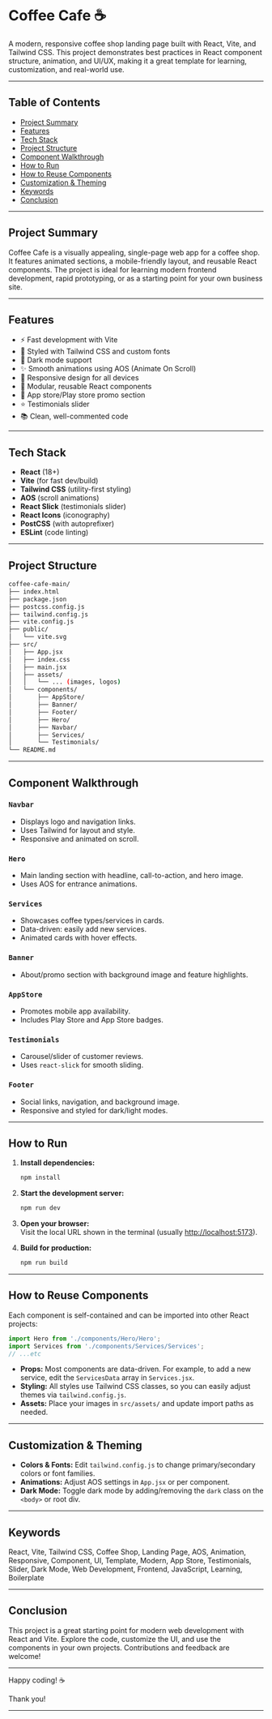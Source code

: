 
# Coffee Cafe ☕️

A modern, responsive coffee shop landing page built with React, Vite, and Tailwind CSS. This project demonstrates best practices in React component structure, animation, and UI/UX, making it a great template for learning, customization, and real-world use.

---

## Table of Contents

- [Project Summary](#project-summary)
- [Features](#features)
- [Tech Stack](#tech-stack)
- [Project Structure](#project-structure)
- [Component Walkthrough](#component-walkthrough)
- [How to Run](#how-to-run)
- [How to Reuse Components](#how-to-reuse-components)
- [Customization & Theming](#customization--theming)
- [Keywords](#keywords)
- [Conclusion](#conclusion)

---

## Project Summary

Coffee Cafe is a visually appealing, single-page web app for a coffee shop. It features animated sections, a mobile-friendly layout, and reusable React components. The project is ideal for learning modern frontend development, rapid prototyping, or as a starting point for your own business site.

---

## Features

- ⚡️ Fast development with Vite
- 🎨 Styled with Tailwind CSS and custom fonts
- 🌙 Dark mode support
- ✨ Smooth animations using AOS (Animate On Scroll)
- 📱 Responsive design for all devices
- 🧩 Modular, reusable React components
- 🏪 App store/Play store promo section
- ⭐️ Testimonials slider
- 📚 Clean, well-commented code

---

## Tech Stack

- **React** (18+)
- **Vite** (for fast dev/build)
- **Tailwind CSS** (utility-first styling)
- **AOS** (scroll animations)
- **React Slick** (testimonials slider)
- **React Icons** (iconography)
- **PostCSS** (with autoprefixer)
- **ESLint** (code linting)

---

## Project Structure

```bash
coffee-cafe-main/
├── index.html
├── package.json
├── postcss.config.js
├── tailwind.config.js
├── vite.config.js
├── public/
│   └── vite.svg
├── src/
│   ├── App.jsx
│   ├── index.css
│   ├── main.jsx
│   ├── assets/
│   │   └── ... (images, logos)
│   └── components/
│       ├── AppStore/
│       ├── Banner/
│       ├── Footer/
│       ├── Hero/
│       ├── Navbar/
│       ├── Services/
│       └── Testimonials/
└── README.md
```

---

## Component Walkthrough

### `Navbar`

- Displays logo and navigation links.
- Uses Tailwind for layout and style.
- Responsive and animated on scroll.

### `Hero`

- Main landing section with headline, call-to-action, and hero image.
- Uses AOS for entrance animations.

### `Services`

- Showcases coffee types/services in cards.
- Data-driven: easily add new services.
- Animated cards with hover effects.

### `Banner`

- About/promo section with background image and feature highlights.

### `AppStore`

- Promotes mobile app availability.
- Includes Play Store and App Store badges.

### `Testimonials`

- Carousel/slider of customer reviews.
- Uses `react-slick` for smooth sliding.

### `Footer`

- Social links, navigation, and background image.
- Responsive and styled for dark/light modes.

---

## How to Run

1. **Install dependencies:**

   ```bash
   npm install
   ```

2. **Start the development server:**

   ```bash
   npm run dev
   ```

3. **Open your browser:**  
   Visit the local URL shown in the terminal (usually <http://localhost:5173>).

4. **Build for production:**

   ```sh
   npm run build
   ```

---

## How to Reuse Components

Each component is self-contained and can be imported into other React projects:

```jsx
import Hero from './components/Hero/Hero';
import Services from './components/Services/Services';
// ...etc
```

- **Props:** Most components are data-driven. For example, to add a new service, edit the `ServicesData` array in `Services.jsx`.
- **Styling:** All styles use Tailwind CSS classes, so you can easily adjust themes via `tailwind.config.js`.
- **Assets:** Place your images in `src/assets/` and update import paths as needed.

---

## Customization & Theming

- **Colors & Fonts:** Edit `tailwind.config.js` to change primary/secondary colors or font families.
- **Animations:** Adjust AOS settings in `App.jsx` or per component.
- **Dark Mode:** Toggle dark mode by adding/removing the `dark` class on the `<body>` or root div.

---

## Keywords

React, Vite, Tailwind CSS, Coffee Shop, Landing Page, AOS, Animation, Responsive, Component, UI, Template, Modern, App Store, Testimonials, Slider, Dark Mode, Web Development, Frontend, JavaScript, Learning, Boilerplate

---

## Conclusion

This project is a great starting point for modern web development with React and Vite. Explore the code, customize the UI, and use the components in your own projects. Contributions and feedback are welcome!

---

Happy coding! ☕️

Thank you!

---
